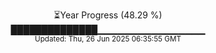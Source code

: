 <p align="center">
⏳Year Progress (48.29 %) <br>
██████████████▁▁▁▁▁▁▁▁▁▁▁▁▁▁▁▁ <br>
<sub>Updated: Thu, 26 Jun 2025 06:35:55 GMT</sub>
</p>

